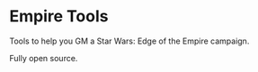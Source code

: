 Empire Tools
============

Tools to help you GM a Star Wars: Edge of the Empire campaign.

Fully open source.
